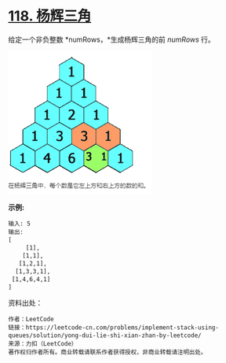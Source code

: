# [118. 杨辉三角](https://leetcode-cn.com/problems/pascals-triangle/)

给定一个非负整数 *numRows，*生成杨辉三角的前 *numRows* 行。

![](https://raw.githubusercontent.com/sky5cai/picGoPic/master/img/20200204154810.png)

**示例:**

```
输入: 5
输出:
[
     [1],
    [1,1],
   [1,2,1],
  [1,3,3,1],
 [1,4,6,4,1]
]
```

资料出处：

```
作者：LeetCode
链接：https://leetcode-cn.com/problems/implement-stack-using-queues/solution/yong-dui-lie-shi-xian-zhan-by-leetcode/
来源：力扣（LeetCode）
著作权归作者所有。商业转载请联系作者获得授权，非商业转载请注明出处。
```

